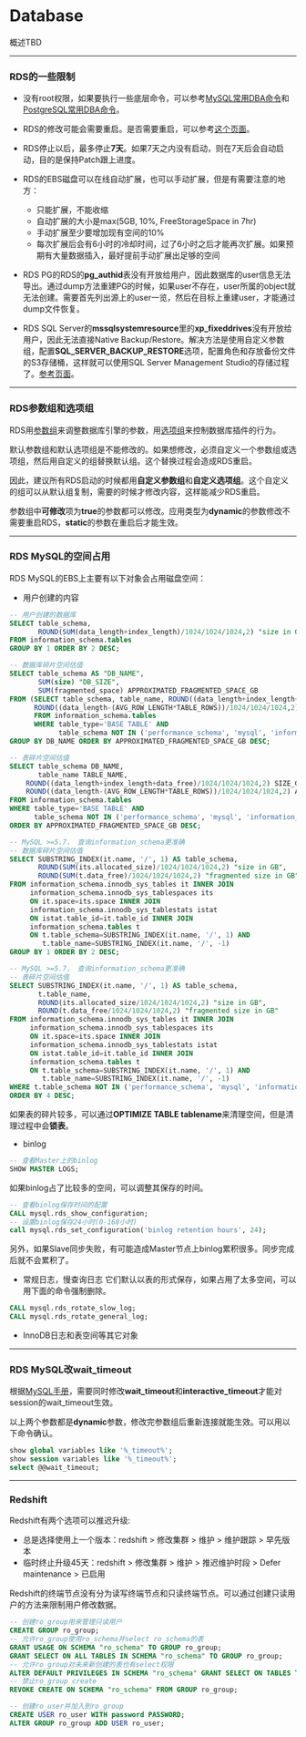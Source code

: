 # Database
概述TBD

---
### RDS的一些限制

* 没有root权限，如果要执行一些底层命令，可以参考[MySQL常用DBA命令](https://docs.aws.amazon.com/zh_cn/AmazonRDS/latest/UserGuide/Appendix.MySQL.CommonDBATasks.html)和[PostgreSQL常用DBA命令](https://docs.aws.amazon.com/zh_cn/AmazonRDS/latest/UserGuide/Appendix.PostgreSQL.CommonDBATasks.html)。

* RDS的修改可能会需要重启。是否需要重启，可以参考[这个页面](https://docs.aws.amazon.com/zh_cn/AmazonRDS/latest/UserGuide/Overview.DBInstance.Modifying.html)。

* RDS停止以后，最多停止**7天**。如果7天之内没有启动，则在7天后会自动启动，目的是保持Patch跟上进度。

* RDS的EBS磁盘可以在线自动扩展，也可以手动扩展，但是有需要注意的地方：
    * 只能扩展，不能收缩
    * 自动扩展的大小是max(5GB, 10%, FreeStorageSpace in 7hr)
    * 手动扩展至少要增加现有空间的10%
    * 每次扩展后会有6小时的冷却时间，过了6小时之后才能再次扩展。如果预期有大量数据插入，最好提前手动扩展出足够的空间

* RDS PG的RDS的**pg_authid**表没有开放给用户，因此数据库的user信息无法导出。通过dump方法重建PG的时候，如果user不存在，user所属的object就无法创建。需要首先列出源上的user一览，然后在目标上重建user，才能通过dump文件恢复。

* RDS SQL Server的**mssqlsystemresource**里的**xp_fixeddrives**没有开放给用户，因此无法直接Native Backup/Restore。解决方法是使用自定义参数组，配置**SQL_SERVER_BACKUP_RESTORE**选项，配置角色和存放备份文件的S3存储桶，这样就可以使用SQL Server Management Studio的存储过程了。[参考页面](https://aws.amazon.com/cn/blogs/aws/amazon-rds-for-sql-server-support-for-native-backuprestore-to-amazon-s3/)。

---
### RDS参数组和选项组

RDS用[参数组](https://docs.aws.amazon.com/zh_cn/AmazonRDS/latest/UserGuide/USER_WorkingWithParamGroups.html)来调整数据库引擎的参数，用[选项组](https://docs.aws.amazon.com/zh_cn/AmazonRDS/latest/UserGuide/USER_WorkingWithOptionGroups.html)来控制数据库插件的行为。

默认参数组和默认选项组是不能修改的。如果想修改，必须自定义一个参数组或选项组，然后用自定义的组替换默认组。这个替换过程会造成RDS重启。

因此，建议所有RDS启动的时候都用**自定义参数组**和**自定义选项组**。这个自定义的组可以从默认组复制，需要的时候才修改内容，这样能减少RDS重启。

参数组中**可修改**项为**true**的参数都可以修改。应用类型为**dynamic**的参数修改不需要重启RDS，**static**的参数在重启后才能生效。

---
### RDS MySQL的空间占用
RDS MySQL的EBS上主要有以下对象会占用磁盘空间：
* 用户创建的内容
```sql
-- 用户创建的数据库
SELECT table_schema,
       ROUND(SUM(data_length+index_length)/1024/1024/1024,2) "size in GB"
FROM information_schema.tables
GROUP BY 1 ORDER BY 2 DESC;

-- 数据库碎片空间估值
SELECT table_schema AS "DB_NAME",
       SUM(size) "DB_SIZE",
       SUM(fragmented_space) APPROXIMATED_FRAGMENTED_SPACE_GB
FROM (SELECT table_schema, table_name, ROUND((data_length+index_length+data_free)/1024/1024/1024,2) AS size,
      ROUND((data_length-(AVG_ROW_LENGTH*TABLE_ROWS))/1024/1024/1024,2) AS fragmented_space
      FROM information_schema.tables
      WHERE table_type='BASE TABLE' AND
            table_schema NOT IN ('performance_schema', 'mysql', 'information_schema') ) AS TEMP
GROUP BY DB_NAME ORDER BY APPROXIMATED_FRAGMENTED_SPACE_GB DESC;

-- 表碎片空间估值
SELECT table_schema DB_NAME,
       table_name TABLE_NAME,
    ROUND((data_length+index_length+data_free)/1024/1024/1024,2) SIZE_GB,
    ROUND((data_length-(AVG_ROW_LENGTH*TABLE_ROWS))/1024/1024/1024,2) APPROXIMATED_FRAGMENTED_SPACE_GB
FROM information_schema.tables
WHERE table_type='BASE TABLE' AND
      table_schema NOT IN ('performance_schema', 'mysql', 'information_schema')
ORDER BY APPROXIMATED_FRAGMENTED_SPACE_GB DESC;

-- MySQL >=5.7， 查询information_schema更准确
-- 数据库碎片空间估值
SELECT SUBSTRING_INDEX(it.name, '/', 1) AS table_schema,
       ROUND(SUM(its.allocated_size)/1024/1024/1024,2) "size in GB",
       ROUND(SUM(t.data_free)/1024/1024/1024,2) "fragmented size in GB"
FROM information_schema.innodb_sys_tables it INNER JOIN
     information_schema.innodb_sys_tablespaces its
     ON it.space=its.space INNER JOIN
     information_schema.innodb_sys_tablestats istat
     ON istat.table_id=it.table_id INNER JOIN
     information_schema.tables t
     ON t.table_schema=SUBSTRING_INDEX(it.name, '/', 1) AND
        t.table_name=SUBSTRING_INDEX(it.name, '/', -1)
GROUP BY 1 ORDER BY 2 DESC;

-- MySQL >=5.7， 查询information_schema更准确
-- 表碎片空间估值
SELECT SUBSTRING_INDEX(it.name, '/', 1) AS table_schema,
       t.table_name,
       ROUND(its.allocated_size/1024/1024/1024,2) "size in GB",
       ROUND(t.data_free/1024/1024/1024,2) "fragmented size in GB"
FROM information_schema.innodb_sys_tables it INNER JOIN
     information_schema.innodb_sys_tablespaces its
     ON it.space=its.space INNER JOIN
     information_schema.innodb_sys_tablestats istat
     ON istat.table_id=it.table_id INNER JOIN
     information_schema.tables t
     ON t.table_schema=SUBSTRING_INDEX(it.name, '/', 1) AND
        t.table_name=SUBSTRING_INDEX(it.name, '/', -1)
WHERE t.table_schema NOT IN ('performance_schema', 'mysql', 'information_schema')
ORDER BY 4 DESC;
```
如果表的碎片较多，可以通过**OPTIMIZE TABLE tablename**来清理空间，但是清理过程中会**锁表**。
* binlog
```sql
-- 查看Master上的binlog
SHOW MASTER LOGS;
```
如果binlog占了比较多的空间，可以调整其保存的时间。
```sql
-- 查看binlog保存时间的配置
CALL mysql.rds_show_configuration;
-- 设置binlog保存24小时(0-168小时)
call mysql.rds_set_configuration('binlog retention hours', 24);
```
另外，如果Slave同步失败，有可能造成Master节点上binlog累积很多。同步完成后就不会累积了。
* 常规日志，慢查询日志
它们默认以表的形式保存，如果占用了太多空间，可以用下面的命令强制删除。
```sql
CALL mysql.rds_rotate_slow_log;
CALL mysql.rds_rotate_general_log;
```
* InnoDB日志和表空间等其它对象

---
### RDS MySQL改wait_timeout
根据[MySQL手册](https://dev.mysql.com/doc/refman/8.0/en/server-system-variables.html#sysvar_wait_timeout)，需要同时修改**wait_timeout**和**interactive_timeout**才能对session的wait_timeout生效。

以上两个参数都是**dynamic**参数，修改完参数组后重新连接就能生效。可以用以下命令确认。
```sql
show global variables like '%_timeout%';
show session variables like '%_timeout%';
select @@wait_timeout;
```

---
### Redshift

Redshift有两个选项可以推迟升级:
* 总是选择使用上一个版本：redshift > 修改集群 > 维护 > 维护跟踪 > 早先版本
* 临时终止升级45天：redshift > 修改集群 > 维护 > 推迟维护时段 > Defer maintenance > 已启用

Redshift的终端节点没有分为读写终端节点和只读终端节点。可以通过创建只读用户的方法来限制用户修改数据。
```SQL
-- 创建ro_group用来管理只读用户
CREATE GROUP ro_group;
-- 允许ro_group使用ro_schema并select ro_schema的表
GRANT USAGE ON SCHEMA "ro_schema" TO GROUP ro_group;
GRANT SELECT ON ALL TABLES IN SCHEMA "ro_schema" TO GROUP ro_group;
-- 允许ro_group对未来新创建的表也有select权限
ALTER DEFAULT PRIVILEGES IN SCHEMA "ro_schema" GRANT SELECT ON TABLES TO GROUP ro_group;
-- 禁止ro_group create
REVOKE CREATE ON SCHEMA "ro_schema" FROM GROUP ro_group;

-- 创建ro_user并加入到ro_group
CREATE USER ro_user WITH password PASSWORD;
ALTER GROUP ro_group ADD USER ro_user;
```

